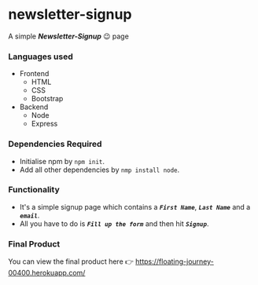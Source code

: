 # newsletter-signup

A simple ***Newsletter-Signup*** :wink: page 

### Languages used
* Frontend
  - HTML
  - CSS
  - Bootstrap
* Backend
  - Node
  - Express
  
### Dependencies Required
- Initialise npm by `npm init`.
- Add all other dependencies by `nmp install node`.

### Functionality
- It's a simple signup page which contains a ***`First Name`***, ***`Last Name`*** and a ***`email`***.
- All you have to do is ***`Fill up the form`*** and then hit ***`Signup`***.



### Final Product
You can view the final product here :point_right: https://floating-journey-00400.herokuapp.com/
